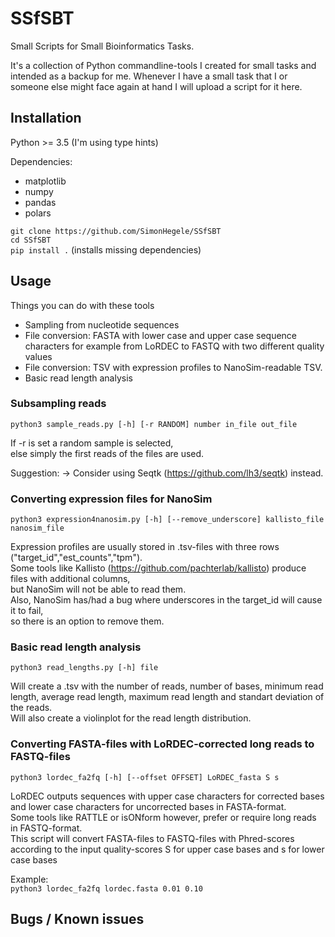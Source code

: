 # SSfSBT
Small Scripts for Small Bioinformatics Tasks.

It's a collection of Python commandline-tools I created for small tasks and intended as a backup for me.
Whenever I have a small task that I or someone else might face again at hand I will upload a script for it here.

## Installation

Python >= 3.5 (I'm using type hints)

Dependencies:
- matplotlib
- numpy
- pandas
- polars

`git clone https://github.com/SimonHegele/SSfSBT`<br>
`cd SSfSBT`<br>
`pip install .` (installs missing dependencies)

## Usage

Things you can do with these tools
- Sampling from nucleotide sequences
- File conversion: FASTA with lower case and upper case sequence characters for example from LoRDEC to FASTQ with two different quality values
- File conversion: TSV with expression profiles to NanoSim-readable TSV.
- Basic read length analysis

### Subsampling reads

`python3 sample_reads.py [-h] [-r RANDOM] number in_file out_file`

If -r is set a random sample is selected,<br>
else simply the first reads of the files are used.

Suggestion: -> Consider using Seqtk (https://github.com/lh3/seqtk) instead.

### Converting expression files for NanoSim

`python3 expression4nanosim.py [-h] [--remove_underscore] kallisto_file nanosim_file`

Expression profiles are usually stored in .tsv-files with three rows ("target_id","est_counts","tpm").<br>
Some tools like Kallisto (https://github.com/pachterlab/kallisto) produce files with additional columns,<br>
but NanoSim will not be able to read them.<br>
Also, NanoSim has/had a bug where underscores in the target_id will cause it to fail,<br>
so there is an option to remove them.

### Basic read length analysis

`python3 read_lengths.py [-h] file`

Will create a .tsv with the number of reads, number of bases, minimum read length, average read length, maximum read length and standart deviation of the reads.<br>
Will also create a violinplot for the read length distribution.

### Converting FASTA-files with LoRDEC-corrected long reads to FASTQ-files

`python3 lordec_fa2fq [-h] [--offset OFFSET] LoRDEC_fasta S s`

LoRDEC outputs sequences with upper case characters for corrected bases and lower case characters for uncorrected bases in FASTA-format.<br>
Some tools like RATTLE or isONform however, prefer or require long reads in FASTQ-format.<br>
This script will convert FASTA-files to FASTQ-files with Phred-scores according to the input quality-scores S for upper case bases and s for lower case bases<br>

Example:<br>
`python3 lordec_fa2fq lordec.fasta 0.01 0.10`

## Bugs / Known issues
